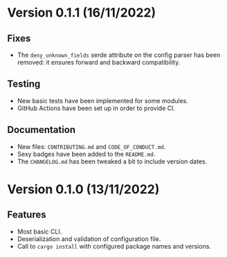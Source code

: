 # Version 0.1.1 (16/11/2022)
## Fixes

 * The `deny_unknown_fields` serde attribute on the config parser has been
   removed: it ensures forward and backward compatibility.

## Testing

 * New basic tests have been implemented for some modules.
 * GitHub Actions have been set up in order to provide CI.

## Documentation

 * New files: `CONTRIBUTING.md` and `CODE_OF_CONDUCT.md`.
 * Sexy badges have been added to the `README.md`.
 * The `CHANGELOG.md` has been tweaked a bit to include version dates.


# Version 0.1.0 (13/11/2022)
## Features

 * Most basic CLI.
 * Deserialization and validation of configuration file.
 * Call to `cargo install` with configured package names and versions.
